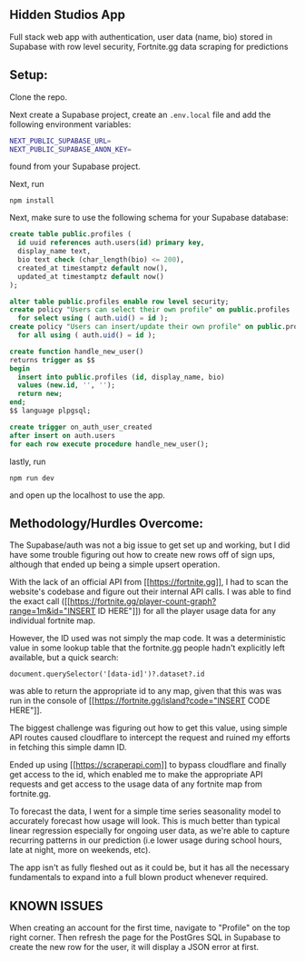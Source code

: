 ## Hidden Studios App

Full stack web app with authentication, user data (name, bio) stored in Supabase with row level security, Fortnite.gg data scraping for predictions

## Setup:

Clone the repo.

Next create a Supabase project, 
create an `.env.local` file and add the following environment variables:

```bash
NEXT_PUBLIC_SUPABASE_URL=
NEXT_PUBLIC_SUPABASE_ANON_KEY=
```
found from your Supabase project.

Next, run
```
npm install
```

Next, make sure to use the following schema for your Supabase database:
```SQL
create table public.profiles (
  id uuid references auth.users(id) primary key,
  display_name text,
  bio text check (char_length(bio) <= 200),
  created_at timestamptz default now(),
  updated_at timestamptz default now()
);

alter table public.profiles enable row level security;
create policy "Users can select their own profile" on public.profiles
  for select using ( auth.uid() = id );
create policy "Users can insert/update their own profile" on public.profiles
  for all using ( auth.uid() = id );

create function handle_new_user()
returns trigger as $$
begin
  insert into public.profiles (id, display_name, bio)
  values (new.id, '', '');
  return new;
end;
$$ language plpgsql;

create trigger on_auth_user_created
after insert on auth.users
for each row execute procedure handle_new_user();
```

lastly, run
```
npm run dev
```

and open up the localhost to use the app.

## Methodology/Hurdles Overcome:

The Supabase/auth was not a big issue to get set up and working, but I did have some trouble figuring out how to create new rows off of sign ups, although that ended up being a simple upsert operation.

With the lack of an official API from [[https://fortnite.gg]], I had to scan the website's codebase and figure out their internal API calls. I was able to find the exact call ([[https://fortnite.gg/player-count-graph?range=1m&id="INSERT ID HERE"]]) for all the player usage data for any individual fortnite map.

However, the ID used was not simply the map code. It was a deterministic value in some lookup table that the fortnite.gg people hadn't explicitly left available, but a quick search:

```document.querySelector('[data-id]')?.dataset?.id```

was able to return the appropriate id to any map, given that this was was run in the console of [[https://fortnite.gg/island?code="INSERT CODE HERE"]]. 

The biggest challenge was figuring out how to get this value, using simple API routes caused cloudflare to intercept the request and ruined my efforts in fetching this simple damn ID. 

Ended up using [[https://scraperapi.com]] to bypass cloudflare and finally get access to the id, which enabled me to make the appropriate API requests and get access to the usage data of any fortnite map from fortnite.gg.

To forecast the data, I went for a simple time series seasonality model to accurately forecast how usage will look. This is much better than typical linear regression especially for ongoing user data, as we're able to capture recurring patterns in our prediction (i.e lower usage during school hours, late at night, more on weekends, etc).

The app isn't as fully fleshed out as it could be, but it has all the necessary fundamentals to expand into a full blown product whenever required. 

## KNOWN ISSUES

When creating an account for the first time, navigate to "Profile" on the top right corner. Then refresh the page for the PostGres SQL in Supabase to create the new row for the user, it will display a JSON error at first.
